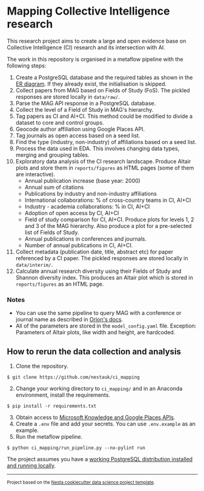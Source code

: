 Mapping Collective Intelligence research
==============================

This research project aims to create a large and open evidence base on Collective Intelligence (CI) research and its intersection with AI.  

The work in this repository is organised in a metaflow pipeline with the following steps:
1. Create a PostgreSQL database and the required tables as shown in the [ER diagram](/ci_db_ER_diagram.png). If they already exist, the initialisation is skipped.
2. Collect papers from MAG based on Fields of Study (FoS). The pickled responses are stored locally in `data/raw/`.
3. Parse the MAG API response in a PostgreSQL database.
4. Collect the level of a Field of Study in MAG's hierarchy.
5. Tag papers as CI and AI+CI. This method could be modified to divide a dataset to core and control groups.
6. Geocode author affiliation using Google Places API.
7. Tag journals as open access based on a seed list.
8. Find the type (industry, non-industry) of affiliations based on a seed list.
9. Process the data used in EDA. This involves changing data types, merging and grouping tables. 
10. Exploratory data analysis of the CI research landscape. Produce Altair plots and store them in `reports/figures` as HTML pages (some of them are interactive).
    - Annual publication increase (base year: 2000)
    - Annual sum of citations
    - Publications by industry and non-industry affiliations
    - International collaborations: % of cross-country teams in CI, AI+CI
    - Industry - academia collaborations: % in CI, AI+CI
    - Adoption of open access by CI, AI+CI
    - Field of study comparison for CI, AI+CI. Produce plots for levels 1, 2 and 3 of the MAG hierarchy. Also produce a plot for a pre-selected list of Fields of Study.
    - Annual publications in conferences and journals.
    - Number of annual publications in CI, AI+CI.
11. Collect metadata (publication date, title, abstract etc) for paper referenced by a CI paper. The pickled responses are stored locally in `data/interim/`.
12. Calculate annual research diversity using their Fields of Study and Shannon diversity index. This produces an Altair plot which is stored in `reports/figures` as an HTML page.

### Notes
- You can use the same pipeline to query MAG with a conference or journal name as described in [Orion's docs](https://docs.orion-search.org/docs/The%20model%20config%20file#querying-microsoft-academic-knowledge-api).
- All of the parameters are stored in the `model_config.yaml` file. Exception: Parameters of Altair plots, like width and height, are hardcoded.

## How to rerun the data collection and analysis
1. Clone the repository.
```
$ git clone https://github.com/nestauk/ci_mapping
```

2. Change your working directory to `ci_mapping/` and in an Anaconda environment, install the requirements.
```
$ pip install -r requirements.txt
```

3. Obtain access to [Microsoft Knowledge and Google Places APIs](/ci_mapping/README.md).
4. Create a `.env` file and add your secrets. You can use `.env.example` as an example.
5. Run the metaflow pipeline.
```
$ python ci_mapping/run_pipeline.py --no-pylint run
```

The project assumes you have a [working PostgreSQL distribution installed and running locally](/ci_mapping/README.md/#how-to-setup-and-use-a-postgresql-db).

--------

<p><small>Project based on the <a target="_blank" href="https://github.com/nestauk/cookiecutter-data-science-nesta">Nesta cookiecutter data science project template</a>.</small></p>
